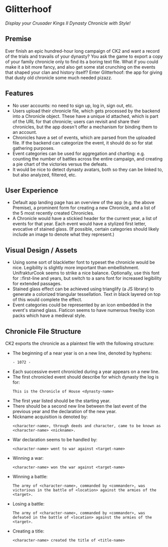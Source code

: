 # Glitterhoof
*Display your Crusader Kings II Dynasty Chronicle with Style!*

## Premise
Ever finish an epic hundred-hour long campaign of CK2 and want a record of the trials and travails of your dynasty? You ask the game to export a copy of your family chronicle only to find its a boring text file. What if you could make it a bit more fancy, and also get some stat crunching on the events that shaped your clan and history itself? Enter Glitterhoof: the app for giving that dusty old chronicle some much needed pizazz.

## Features
* No user accounts: no need to sign up, log in, sign out, etc.
* Users upload their chronicle file, which gets processed by the backend into a Chronicle object. These have a unique id attached, which is part of the URL for that chronicle; users can revisit and share their chronicles, but the app doesn't offer a mechanism for binding them to an account.
* Chronicles have a set of events, which are parsed from the uploaded file. If the backend can categorize the event, it should do so for stat gathering purposes.
* Event categories can be used for aggregation and charting: e.g. counting the number of battles across the entire campaign, and creating a pie chart of the victories versus the defeats.
* It would be nice to detect dynasty avatars, both so they can be linked to, but also analyzed, filtered, etc.

## User Experience
* Default app landing page has an overview of the app (e.g. the above Premise), a prominent form for creating a new Chronicle, and a list of the 5 most recently created Chronicles.
* A Chronicle would have a stickied header for the current year, a list of events for that year. Each event would have a stylized first letter, evocative of stained glass. (If possible, certain categories should likely include an image to denote what they represent.)

## Visual Design / Assets
* Using some sort of blackletter font to typeset the chronicle would be nice. Legibility is slightly more important than embellishment. UnifrakturCook seems to strike a nice balance. Optionally, use this font for ::first-line and years, but switch to a sans font for increased legibility for extended passages.
* Stained glass effect can be achieved using trianglify (a JS library) to generate a colorized triangular tessellation. Text in black layered on top of this would complete the effect.
* Event categories could be represented by an icon embedded in the event's stained glass. Flaticon seems to have numerous free/by icon packs which have a medieval style.

## Chronicle File Structure
CK2 exports the chronicle as a plaintext file with the following structure:
* The beginning of a near year is on a new line, denoted by hyphens:
    ```
    - 1072 -
    ```
* Each successive event chronicled during a year appears on a new line.
* The first chronicled event should describe for which dynasty the log is for:
    ```
    This is the Chronicle of House <dynasty-name>
    ```
* The first year listed should be the starting year.
* There should be a second new line between the last event of the previous year and the declaration of the new year.
* Nickname acquisition is denoted by:
    ```
    <character-name>, through deeds and character, came to be known as <character-name> <nickname>.
    ```
* War declaration seems to be handled by:
    ```
    <character-name> went to war against <target-name>
    ```
* Winning a war:
    ```
    <character-name> won the war against <target-name>
    ```
* Winning a battle:
    ```
    The army of <character-name>, commanded by <commander>, was victorious in the battle of <location> against the armies of the <target>.

    ```
* Losing a battle:
    ```
    The army of <character-name>, commanded by <commander>, was defeated in the battle of <location> against the armies of the <target>.
    ```
* Creating a title:
    ```
    <character-name> created the title of <title-name>
    ```

